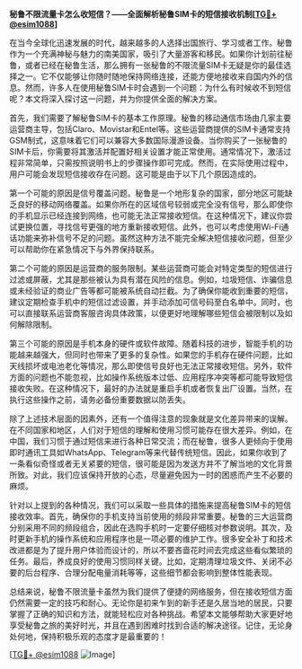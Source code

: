 **秘鲁不限流量卡怎么收短信？——全面解析秘鲁SIM卡的短信接收机制[[TG💪+ @esim1088](https://t.me/s/esim1088)]**

在当今全球化迅速发展的时代，越来越多的人选择出国旅行、学习或者工作。秘鲁作为一个充满神秘与魅力的南美国家，吸引了大量游客和移民。如果你计划前往秘鲁，或者已经在秘鲁生活，那么拥有一张秘鲁的不限流量SIM卡无疑是你的最佳选择之一。它不仅能够让你随时随地保持网络连接，还能方便地接收来自国内外的信息。然而，许多人在使用秘鲁SIM卡时会遇到一个问题：为什么有时候收不到短信呢？本文将深入探讨这一问题，并为你提供全面的解决方案。

首先，我们需要了解秘鲁SIM卡的基本工作原理。秘鲁的移动通信市场由几家主要运营商主导，包括Claro、Movistar和Entel等。这些运营商提供的SIM卡通常支持GSM制式，这意味着它们可以兼容大多数国际漫游设备。当你购买了一张秘鲁的SIM卡后，你需要将其激活并配置好相关设置才能正常使用。通常情况下，激活过程非常简单，只需按照说明书上的步骤操作即可完成。然而，在实际使用过程中，用户可能会发现短信接收存在问题。这可能是由于以下几个原因造成的。

第一个可能的原因是信号覆盖问题。秘鲁是一个地形复杂的国家，部分地区可能缺乏良好的移动网络覆盖。如果你所在的区域信号较弱或完全没有信号，那么即使你的手机显示已经连接到网络，也可能无法正常接收短信。在这种情况下，建议你尝试更换位置，寻找信号更强的地方重新接收短信。此外，也可以考虑使用Wi-Fi通话功能来弥补信号不足的问题。虽然这种方法不能完全解决短信接收问题，但至少可以帮助你在紧急情况下与外界保持联系。

第二个可能的原因是运营商的服务限制。某些运营商可能会对特定类型的短信进行过滤或屏蔽，尤其是那些被认为具有潜在风险的信息。例如，垃圾短信、诈骗信息或未经验证的商业广告等都可能被系统自动拦截。为了确保你能收到重要的短信，建议定期检查手机中的短信过滤设置，并手动添加可信号码至白名单中。同时，也可以直接联系运营商客服咨询具体政策，以便更好地理解哪些短信会被限制以及如何解除限制。

第三个可能的原因是手机本身的硬件或软件故障。随着科技的进步，智能手机的功能越来越强大，但同时也带来了更多的复杂性。如果您的手机存在硬件问题，比如天线损坏或电池老化等情况，那么即使信号良好也无法正常接收短信。另外，软件方面的问题也不能忽视，比如操作系统版本过低、应用程序冲突等都可能导致短信接收失败。在这种情况下，最好的办法就是重启手机或者恢复出厂设置。当然，在执行这些操作之前，请务必备份重要数据以防丢失。

除了上述技术层面的因素外，还有一个值得注意的现象就是文化差异带来的误解。在不同国家和地区，人们对于短信的理解和使用习惯可能存在很大差异。例如，在中国，我们习惯于通过短信来进行各种日常交流；而在秘鲁，很多人更倾向于使用即时通讯工具如WhatsApp、Telegram等来代替传统短信。因此，如果你收到了一条看似奇怪或者无关紧要的短信，很可能是因为发送方并不了解当地的文化背景所致。对此，我们应该保持开放的心态，尽量避免因为一时的困惑而产生不必要的麻烦。

针对以上提到的各种情况，我们可以采取一些具体的措施来提高秘鲁SIM卡的短信接收效率。首先，确保你的手机支持当前使用的频段非常重要。秘鲁的三大运营商分别采用不同的频段组合，因此在选购手机时一定要仔细核对参数说明。其次，及时更新手机的操作系统和应用程序也是一项必要的维护工作。很多安全补丁和技术改进都是为了提升用户体验而设计的，所以不要吝啬花时间去完成这些看似繁琐的任务。最后，养成良好的使用习惯同样关键。比如，定期清理垃圾文件、关闭不必要的后台程序、合理分配电量消耗等等，这些细节都会影响到整体性能表现。

总结来说，秘鲁不限流量卡虽然为我们提供了便捷的网络服务，但在接收短信方面仍然需要一定的技巧和耐心。无论你是初来乍到的新手还是久居当地的居民，只要掌握了正确的知识和方法，就能轻松应对各种挑战。希望本文能够帮助大家更好地享受秘鲁之旅的美好时光，并且在遇到困难时找到合适的解决途径。记住，无论身处何地，保持积极乐观的态度才是最重要的！

[[TG💪+ @esim1088](https://t.me/s/esim1088) ![Image](https://i.postimg.cc/4NQfJmqS/Snipaste-2025-05-13-00-14-12.png)]